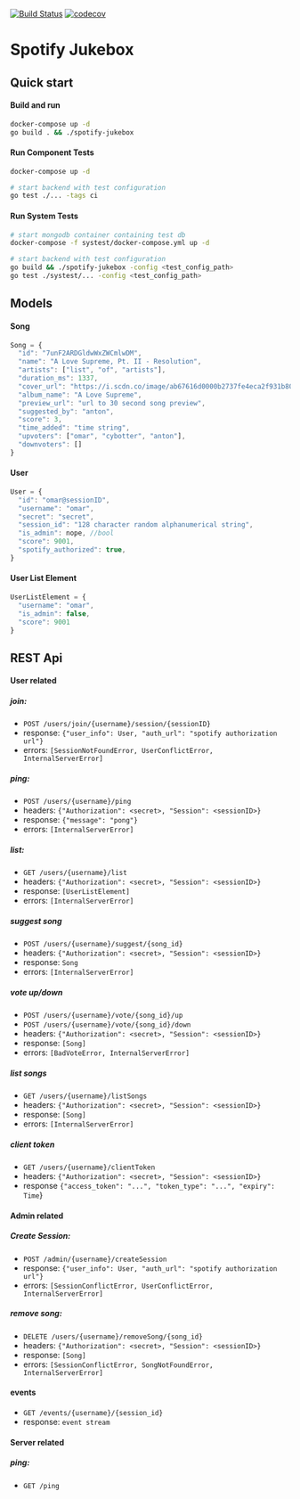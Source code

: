 [![Build Status](https://github.com/antonbaumann/spotify-jukebox/workflows/build/badge.svg)](https://github.com/antonbaumann/spotify-jukebox/actions?workflow=build)
[![codecov](https://codecov.io/gh/antonbaumann/spotify-jukebox/branch/master/graph/badge.svg?token=juTAuitYfJ)](https://codecov.io/gh/antonbaumann/spotify-jukebox)
# Spotify Jukebox

## Quick start
#### Build and run
```sh
docker-compose up -d
go build . && ./spotify-jukebox
```
#### Run Component Tests
```sh
docker-compose up -d

# start backend with test configuration
go test ./... -tags ci
```
#### Run System Tests
```sh
# start mongodb container containing test db
docker-compose -f systest/docker-compose.yml up -d

# start backend with test configuration
go build && ./spotify-jukebox -config <test_config_path>
go test ./systest/... -config <test_config_path>
```
## Models
#### Song
```js
Song = {
  "id": "7unF2ARDGldwWxZWCmlwDM",
  "name": "A Love Supreme, Pt. II - Resolution",
  "artists": ["list", "of", "artists"],
  "duration_ms": 1337,
  "cover_url": "https://i.scdn.co/image/ab67616d0000b2737fe4eca2f931b806a9c9a9dc",
  "album_name": "A Love Supreme",
  "preview_url": "url to 30 second song preview",
  "suggested_by": "anton",
  "score": 3,
  "time_added": "time string",
  "upvoters": ["omar", "cybotter", "anton"],
  "downvoters": []
}
```
#### User 
```js
User = {
  "id": "omar@sessionID",
  "username": "omar",
  "secret": "secret",
  "session_id": "128 character random alphanumerical string",
  "is_admin": nope, //bool
  "score": 9001,
  "spotify_authorized": true,
}
```

#### User List Element
```js
UserListElement = {
  "username": "omar", 
  "is_admin": false,
  "score": 9001
}
```

## REST Api
#### User related
##### join: 
- `POST /users/join/{username}/session/{sessionID}`
- response: `{"user_info": User, "auth_url": "spotify authorization url"}`
- errors: `[SessionNotFoundError, UserConflictError, InternalServerError]`
##### ping: 
- `POST /users/{username}/ping`
- headers: `{"Authorization": <secret>, "Session": <sessionID>}`
- response: `{"message": "pong"}`
- errors: `[InternalServerError]`
##### list:
- `GET /users/{username}/list`
- headers: `{"Authorization": <secret>, "Session": <sessionID>}`
- response: `[UserListElement]`
- errors: `[InternalServerError]`
##### suggest song
- `POST /users/{username}/suggest/{song_id}`
- headers: `{"Authorization": <secret>, "Session": <sessionID>}`
- response: `Song`
- errors: `[InternalServerError]`
##### vote up/down
- `POST /users/{username}/vote/{song_id}/up`
- `POST /users/{username}/vote/{song_id}/down`
- headers: `{"Authorization": <secret>, "Session": <sessionID>}`
- response: `[Song]`
- errors: `[BadVoteError, InternalServerError]`
##### list songs
- `GET /users/{username}/listSongs`
- headers: `{"Authorization": <secret>, "Session": <sessionID>}`
- response: `[Song]`
- errors: `[InternalServerError]`
##### client token
- `GET /users/{username}/clientToken`
- headers: `{"Authorization": <secret>, "Session": <sessionID>}`
- response `{"access_token": "...", "token_type": "...", "expiry": Time`}

#### Admin related
##### Create Session: 
- `POST /admin/{username}/createSession` 
- response: `{"user_info": User, "auth_url": "spotify authorization url"}`
- errors: `[SessionConflictError, UserConflictError, InternalServerError]`
##### remove song: 
- `DELETE /users/{username}/removeSong/{song_id}`
- headers: `{"Authorization": <secret>, "Session": <sessionID>}`
- response: `[Song]`
- errors: `[SessionConflictError, SongNotFoundError, InternalServerError]`
       
#### events
- `GET /events/{username}/{session_id}`
- response: `event stream`

#### Server related
##### ping:
- `GET /ping`